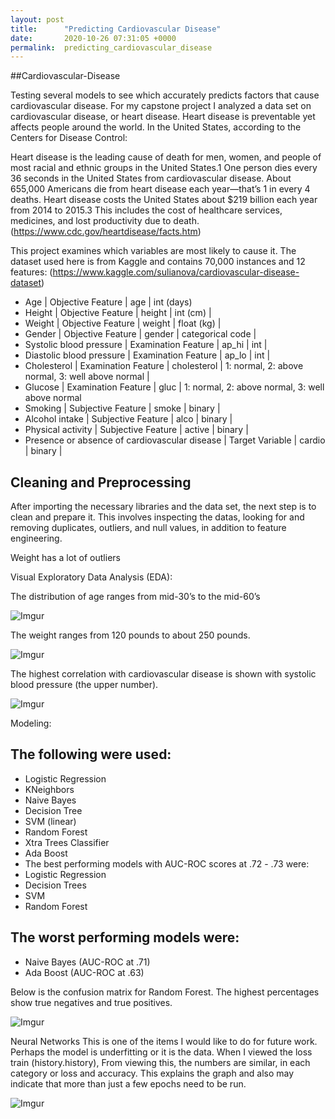 ```yaml
---
layout: post
title:      "Predicting Cardiovascular Disease"
date:       2020-10-26 07:31:05 +0000
permalink:  predicting_cardiovascular_disease
---
```



##Cardiovascular-Disease

Testing several models to see which accurately predicts factors that cause cardiovascular disease.
For my capstone project I analyzed a data set on cardiovascular disease, or heart disease. Heart disease is preventable yet affects people around the world. In the United States,  according to the Centers for Disease Control:

Heart disease is the leading cause of death for men, women, and people of most racial and ethnic groups in the United States.1
One person dies every 36 seconds in the United States from cardiovascular disease.
About 655,000 Americans die from heart disease each year—that’s 1 in every 4 deaths.
Heart disease costs the United States about $219 billion each year from 2014 to 2015.3 This includes the cost of healthcare services, medicines, and lost productivity due to death. (https://www.cdc.gov/heartdisease/facts.htm)

This project examines which variables are most likely to cause it. The dataset used here is from Kaggle and contains 70,000 instances and 12 features: (https://www.kaggle.com/sulianova/cardiovascular-disease-dataset)

* Age | Objective Feature | age | int (days)
* Height | Objective Feature | height | int (cm) |
* Weight | Objective Feature | weight | float (kg) |
* Gender | Objective Feature | gender | categorical code |
* Systolic blood pressure | Examination Feature | ap_hi | int |
* Diastolic blood pressure | Examination Feature | ap_lo | int |
* Cholesterol | Examination Feature | cholesterol | 1: normal, 2: above normal, 3: well above normal |
* Glucose | Examination Feature | gluc | 1: normal, 2: above normal, 3: well above normal
* Smoking | Subjective Feature | smoke | binary |
* Alcohol intake | Subjective Feature | alco | binary |
* Physical activity | Subjective Feature | active | binary |
* Presence or absence of cardiovascular disease | Target Variable | cardio | binary |

## Cleaning and Preprocessing

After importing the necessary libraries and the data set, the next step is to clean and prepare it. This involves inspecting the datas, looking for and removing duplicates, outliers, and null values, in addition to feature engineering. 

Weight has a lot of outliers



Visual Exploratory Data Analysis (EDA):


The distribution of age ranges from mid-30’s to the mid-60’s

![Imgur](https://imgur.com/0YM2rpr.png) 

The weight ranges from 120 pounds to about 250 pounds. 

![Imgur](https://imgur.com/7FgvVyw.png)

The highest correlation with cardiovascular disease is shown with systolic blood pressure (the upper number).

![Imgur](https://imgur.com/U64lxwxl.png)

Modeling:

## The following were used:
 * Logistic Regression
 * KNeighbors
 * Naive Bayes
 * Decision Tree
 * SVM (linear)
 * Random Forest
 * Xtra Trees Classifier
 * Ada Boost
 * The best performing models with AUC-ROC scores at .72 - .73 were: 
 * Logistic Regression
 * Decision Trees
 * SVM
 * Random Forest
 
## The worst performing models were:
 * Naive Bayes (AUC-ROC at .71)
 * Ada Boost (AUC-ROC at .63)

Below is the confusion matrix for Random Forest. The highest percentages show true negatives and true positives.

![Imgur](https://imgur.com/l67T2mq.png)

Neural Networks
This is one of the items I would like to do for future work. Perhaps the model is underfitting or it is the data. When I viewed the loss train (history.history), From viewing this, the numbers are similar, in each category or loss and accuracy. This explains the graph and also may indicate that more than just a few epochs need to be run.  

![Imgur](https://imgur.com/pX7pnXF.png)

